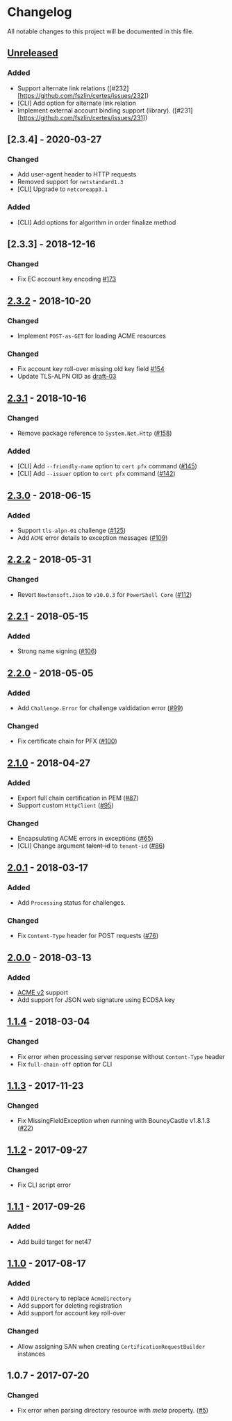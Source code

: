 # Changelog
All notable changes to this project will be documented in this file.

## [Unreleased]
### Added
- Support alternate link relations ([#232][https://github.com/fszlin/certes/issues/232])
- [CLI] Add option for alternate link relation
- Implement external account binding support (library). ([#231][https://github.com/fszlin/certes/issues/231])

## [2.3.4] - 2020-03-27
### Changed
- Add user-agent header to HTTP requests
- Removed support for `netstandard1.3`
- [CLI] Upgrade to `netcoreapp3.1`
### Added
- [CLI] Add options for algorithm in order finalize method

## [2.3.3] - 2018-12-16
### Changed
- Fix EC account key encoding [#173](https://github.com/fszlin/certes/issues/173)

## [2.3.2] - 2018-10-20
### Changed
- Implement `POST-as-GET` for loading ACME resources

### Changed
- Fix account key roll-over missing old key field [#154](https://github.com/fszlin/certes/issues/154)
- Update TLS-ALPN OID as [draft-03](https://tools.ietf.org/html/draft-ietf-acme-tls-alpn-03)

## [2.3.1] - 2018-10-16
### Changed
- Remove package reference to `System.Net.Http` ([#158][i158])
### Added
- [CLI] Add `--friendly-name` option to `cert pfx` command ([#145][i145])
- [CLI] Add `--issuer` option to `cert pfx` command ([#142][i142])

## [2.3.0] - 2018-06-15
### Added
- Support `tls-alpn-01` challenge ([#125][i125])
- Add `ACME` error details to exception messages ([#109][i109])

## [2.2.2] - 2018-05-31
### Changed
- Revert `Newtonsoft.Json` to `v10.0.3` for `PowerShell Core` ([#112][i112])

## [2.2.1] - 2018-05-15
### Added
- Strong name signing ([#106][i106])

## [2.2.0] - 2018-05-05
### Added
- Add `Challenge.Error` for challenge valdidation error ([#99][i99])

### Changed
- Fix certificate chain for PFX ([#100][i100])

## [2.1.0] - 2018-04-27
### Added
- Export full chain certification in PEM ([#87][i87])
- Support custom `HttpClient` ([#95][i95])

### Changed
- Encapsulating ACME errors in exceptions ([#65][i65])
- [CLI] Change argument ~~talent-id~~ to `tenant-id` ([#86][i86])

## [2.0.1] - 2018-03-17
### Added
- Add `Processing` status for challenges.

### Changed
- Fix `Content-Type` header for POST requests ([#76][i76])

## [2.0.0] - 2018-03-13
### Added
- [ACME v2](APIv2.md) support
- Add support for JSON web signature using ECDSA key

## [1.1.4] - 2018-03-04
### Changed
- Fix error when processing server response without `Content-Type` header
- Fix `full-chain-off` option for CLI

## [1.1.3] - 2017-11-23
### Changed
- Fix MissingFieldException when running with BouncyCastle v1.8.1.3 ([#22][i22])

## [1.1.2] - 2017-09-27
### Changed
- Fix CLI script error

## [1.1.1] - 2017-09-26
### Added
- Add build target for net47

## [1.1.0] - 2017-08-17
### Added
- Add `Directory` to replace `AcmeDirectory`
- Add support for deleting registration
- Add support for account key roll-over

### Changed
- Allow assigning SAN when creating `CertificationRequestBuilder` instances

## 1.0.7 - 2017-07-20
### Changed
- Fix error when parsing directory resource with *meta* property. ([#5][i5])

[1.1.0]: https://github.com/fszlin/certes/compare/v1.0.7...v1.1.0
[1.1.1]: https://github.com/fszlin/certes/compare/v1.1.0...v1.1.1
[1.1.2]: https://github.com/fszlin/certes/compare/v1.1.1...v1.1.2
[1.1.3]: https://github.com/fszlin/certes/compare/v1.1.2...v1.1.3
[1.1.4]: https://github.com/fszlin/certes/compare/v1.1.3...v1.1.4
[2.0.0]: https://github.com/fszlin/certes/compare/v1.1.4...v2.0.0
[2.0.1]: https://github.com/fszlin/certes/compare/v2.0.0...v2.0.1
[2.1.0]: https://github.com/fszlin/certes/compare/v2.0.1...v2.1.0
[2.2.0]: https://github.com/fszlin/certes/compare/v2.1.0...v2.2.0
[2.2.1]: https://github.com/fszlin/certes/compare/v2.2.0...v2.2.1
[2.2.2]: https://github.com/fszlin/certes/compare/v2.2.1...v2.2.2
[2.3.0]: https://github.com/fszlin/certes/compare/v2.2.2...v2.3.0
[2.3.1]: https://github.com/fszlin/certes/compare/v2.3.0...v2.3.1
[2.3.2]: https://github.com/fszlin/certes/compare/v2.3.1...v2.3.2
[2.3.2]: https://github.com/fszlin/certes/compare/v2.3.2...v2.3.3
[Unreleased]: https://github.com/fszlin/certes/compare/v2.3.3...HEAD

[i5]: https://github.com/fszlin/certes/issues/5
[i22]: https://github.com/fszlin/certes/issues/22
[i65]: https://github.com/fszlin/certes/issues/65
[i76]: https://github.com/fszlin/certes/issues/76
[i86]: https://github.com/fszlin/certes/issues/86
[i87]: https://github.com/fszlin/certes/issues/87
[i95]: https://github.com/fszlin/certes/issues/95
[i99]: https://github.com/fszlin/certes/issues/99
[i100]: https://github.com/fszlin/certes/issues/100
[i106]: https://github.com/fszlin/certes/issues/106
[i112]: https://github.com/fszlin/certes/issues/112
[i125]: https://github.com/fszlin/certes/issues/125
[i109]: https://github.com/fszlin/certes/issues/109
[i142]: https://github.com/fszlin/certes/issues/142
[i145]: https://github.com/fszlin/certes/issues/145
[i158]: https://github.com/fszlin/certes/issues/158
